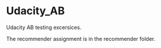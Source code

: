 # Udacity_AB
Udacity AB testing excersices. 

The recommender assignment is in the recommender folder. 
